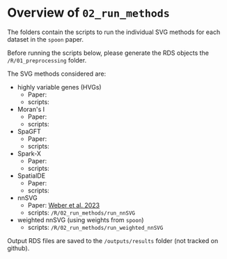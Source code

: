 # Overview of `02_run_methods`

The folders contain the scripts to run the individual SVG methods for each dataset in the `spoon` paper. 

Before running the scripts below, please generate the RDS objects  the `/R/01_preprocessing` folder. 

The SVG methods considered are: 

- highly variable genes (HVGs)
  - Paper: 
  - scripts: 
- Moran's I
  - Paper: 
  - scripts: 
- SpaGFT
  - Paper: 
  - scripts: 
- Spark-X
  - Paper: 
  - scripts: 
- SpatialDE
  - Paper: 
  - scripts: 
- nnSVG
  - Paper: [Weber et al. 2023](https://www.nature.com/articles/s41467-023-39748-z)
  - scripts: `/R/02_run_methods/run_nnSVG`
- weighted nnSVG (using weights from `spoon`)
  - scripts: `/R/02_run_methods/run_weighted_nnSVG`

Output RDS files are saved to the `/outputs/results` folder (not tracked on github).
